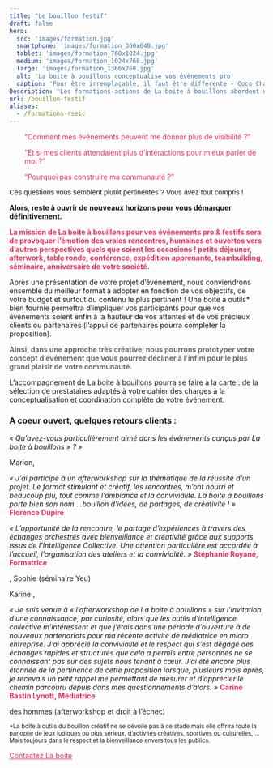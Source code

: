 ```yaml
---
title: "Le bouillon festif"
draft: false
hero:
  src: 'images/formation.jpg'
  smartphone: 'images/formation_360x640.jpg'
  tablet: 'images/formation_768x1024.jpg'
  medium: 'images/formation_1024x768.jpg'
  large: 'images/formation_1366x768.jpg'
  alt: 'La boite à bouillons conceptualise vos événements pro'
  caption: 'Pour être irremplaçable, il faut être différente - Coco Chanel.'
Description: "Les formations-actions de La boite à bouillons abordent un contenu thématique en associant des processus d'intelligence collective. Les stagiaires montent en compétence sur des thématiques stratégiques pour l'organisation et sont en capacité d'accompagner leurs équipes dans la conduite de changement avec des méthodes d'intelligence collective opérationnelles et efficaces."
url: /bouillon-festif
aliases:
  - /formations-rseic
---
```

<p style="padding-left: 30px;">
    <span style="color: #e9325d;"><q>Comment mes événements peuvent me donner plus de visibilité ?</q></span>
</p>

<p style="padding-left: 30px;">
    <span style="color: #e9325d;"><q>Et si mes clients attendaient plus d&rsquo;interactions pour mieux parler de moi
            ?</q></span>
</p>

<p style="padding-left: 30px;">
    <span style="color: #e9325d;"><q>Pourquoi pas construire ma communauté ?</q></span> <span style="color: #c5b286;">
         </span>
</p>

<p class="Standard">
    <span style="font-family: 'Calibri',sans-serif;">Ces questions vous semblent plutôt pertinentes ? Vous avez tout
        compris !</span>
</p>

**Alors, reste à ouvrir de nouveaux horizons pour vous démarquer définitivement.**

<span style="color: #e9325d;"><strong>La mission de La boite à bouillons pour vos événements pro & festifs sera de
        provoquer l&rsquo;émotion des vraies rencontres, humaines et ouvertes vers d&rsquo;autres perspectives quels que
        soient les occasions ! petits déjeuner, afterwork, table ronde, conférence, expédition apprenante, teambuilding,
        séminaire, anniversaire de votre société.</strong></span>

Après une présentation de votre projet d’événement, nous conviendrons ensemble du meilleur format à adopter en fonction
de vos objectifs, de votre budget et surtout du contenu le plus pertinent ! Une boite à outils* bien fournie permettra
d’impliquer vos participants pour que vos événements soient enfin à la hauteur de vos attentes et de vos précieux
clients ou partenaires (l’appui de partenaires pourra compléter la proposition).

<span style="color: #696a6c;"><strong>Ainsi, dans une approche très créative, nous pourrons prototyper votre concept
        d&rsquo;événement que vous pourrez décliner à l&rsquo;infini pour le plus grand plaisir de votre communauté.
    </strong></span>

L&rsquo;accompagnement de La boite à bouillons pourra se faire à la carte : de la sélection de prestataires adaptés à
votre cahier des charges à la conceptualisation et coordination complète de votre événement.

### A coeur ouvert, quelques retours clients :

_« Qu&rsquo;avez-vous particulièrement aimé dans les événements conçus par La boite à bouillons » ? »_

Marion,

_« J&rsquo;ai participé à un afterworkshop sur la thématique de la réussite d&rsquo;un projet. Le format stimulant et
créatif, les rencontres, m&rsquo;ont nourri et beaucoup plu, tout comme l&rsquo;ambiance et la convivialité. La boite à
bouillons porte bien son nom&#8230;.bouillon d&rsquo;idées, de partages, de créativité ! »_ <span
    style="color: #e9325d;"><strong>Florence Dupire</strong></span>

_« L&rsquo;opportunité de la rencontre, le partage d&rsquo;expériences à travers des échanges orchestrés avec
bienveillance et créativité grâce aux supports issus de l&rsquo;Intelligence Collective. Une attention particulière est
accordée à l&rsquo;accueil, l&rsquo;organisation des ateliers et la convivialité. »_ <span
    style="color: #e9325d;"><strong>Stéphanie Royané, Formatrice</strong></span>

, Sophie (séminaire Yeu)

Karine ,

_« Je suis venue à « l&rsquo;afterworkshop de La boite à bouillons » sur l&rsquo;invitation d&rsquo;une connaissance,
par curiosité, alors que les outils d&rsquo;intelligence collective m&rsquo;intéressent et que j&rsquo;étais dans une
période d&rsquo;ouverture à de nouveaux partenariats pour ma récente activité de médiatrice en micro entreprise.
J&rsquo;ai apprécié la convivialité et le respect qui s&rsquo;est dégagé des échanges rapides et structurés que cela a
permis entre personnes ne se connaissant pas sur des sujets nous tenant à cœur. J&rsquo;ai été encore plus étonnée de la
pertinence de cette proposition lorsque, plusieurs mois après, je recevais un petit rappel me permettant de mesurer et
d&rsquo;apprécier le chemin parcouru depuis dans mes questionnements d&rsquo;alors. »_ <span
    style="color: #e9325d;"><strong>Carine Bastin Lynott, Médiatrice</strong></span>

des hommes (afterworkshop et droit à l&rsquo;échec)

<small>*La boite à outils du bouillon créatif ne se dévoile pas à ce stade mais elle offrira toute la panoplie de jeux
    ludiques ou plus sérieux, d&rsquo;activités créatives, sportives ou culturelles, &#8230; Mais toujours dans le
    respect et la bienveillance envers tous les publics.</small>

<span style="color: #e9325d;"><a style="color: #e9325d;" href="https://www.laboiteabouillons.fr/le-reseau/"><span
            style="line-height: inherit;">Contactez La boite</span></a></span>
